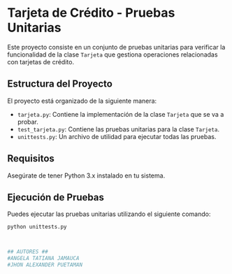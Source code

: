 # Tarjeta de Crédito - Pruebas Unitarias

Este proyecto consiste en un conjunto de pruebas unitarias para verificar la funcionalidad de la clase `Tarjeta` que gestiona operaciones relacionadas con tarjetas de crédito.

## Estructura del Proyecto

El proyecto está organizado de la siguiente manera:

- `tarjeta.py`: Contiene la implementación de la clase `Tarjeta` que se va a probar.
- `test_tarjeta.py`: Contiene las pruebas unitarias para la clase `Tarjeta`.
- `unittests.py`: Un archivo de utilidad para ejecutar todas las pruebas.

## Requisitos

Asegúrate de tener Python 3.x instalado en tu sistema.

## Ejecución de Pruebas

Puedes ejecutar las pruebas unitarias utilizando el siguiente comando:

```bash
python unittests.py



## AUTORES ##
#ANGELA TATIANA JAMAUCA 
#JHON ALEXANDER PUETAMAN
